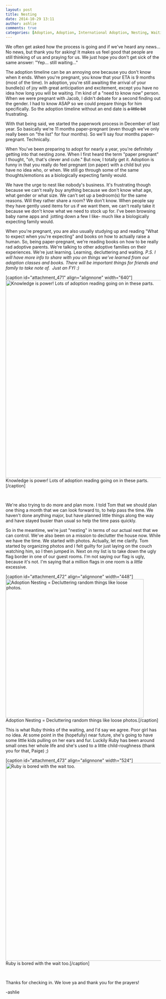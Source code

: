 ```yaml
---
layout: post
title: Nesting
date: 2014-10-29 13:11
author: ashlie
comments: true
categories: [Adoption, Adoption, International Adoption, Nesting, Waiting, Waiting]
---
```

We often get asked how the process is going and if we've heard any news... No news, but thank you for asking! It makes us feel good that people are still thinking of us and praying for us. We just hope you don't get sick of the same answer: "Yep... still waiting..."

The adoption timeline can be an annoying one because you don't know when it ends. When you're pregnant, you know that your ETA is 9 months (most of the time). In adoption, you're still awaiting the arrival of your bundle(s) of joy with great anticipation and excitement, except you have no idea how long you will be waiting. I'm kind of a "need to know now" person. When we were pregnant with Jacob, I didn't debate for a second finding out the gender. I had to know ASAP so we could prepare things for him specifically. So the adoption timeline without an end date is <del>a little bit</del> frustrating.

With that being said, we started the paperwork process in December of last year. So basically we're 11 months paper-pregnant (even though we've only really been on "the list" for four months). So we'll say four months paper-pregnant. Technically.

When You've been preparing to adopt for nearly a year, you're definitely getting into that nesting zone. When I first heard the term "paper pregnant" I thought, "oh, that's clever and cute." But now, I totally get it. Adoption is funny in that you really do feel pregnant (on paper) with a child but you have no idea who, or when. We still go through some of the same thoughts/emotions as a biologically expecting family would.

We have the urge to nest like nobody's business. It's frustrating though because we can't really buy anything because we don't know what age, what gender or what size. We can't set up a bedroom(s) for the same reasons. Will they rather share a room? We don't know. When people say they have gently used items for us if we want them, we can't really take it because we don't know what we need to stock up for. I've been browsing baby name apps and  jotting down a few I like- much like a biologically expecting family would.

When you're pregnant, you are also usually studying up and reading "What to expect when you're expecting" and books on how to actually raise a human. So, being paper-pregnant, we're reading books on how to be really rad adoptive parents. We're talking to other adoptive families on their experiences. We're just learning. Learning, decluttering and waiting. <em>P.S. I will have more info to share with you on things we've learned from our adoption classes and books. There will be important things for friends and family to take note of.  Just an FYI :) </em>

[caption id="attachment_471" align="alignnone" width="640"]<a href="http://hartgraveshaven.mkweddingstory.com/wp-content/uploads/2014/10/AdoptionBooks.jpg"><img class="size-full wp-image-471" alt="Knowledge is power! Lots of adoption reading going on in these parts." src="http://hartgraveshaven.mkweddingstory.com/wp-content/uploads/2014/10/AdoptionBooks.jpg" width="640" height="640" /></a> Knowledge is power! Lots of adoption reading going on in these parts.[/caption]

&nbsp;

We're also trying to do more and plan more. I told Tom that we should plan one thing a month that we can look forward to, to help pass the time. We haven't done anything major, but have planned little things along the way and have stayed busier than usual so help the time pass quickly.

So in the meantime, we're just "nesting" in terms of our actual nest that we can control. We've also been on a mission to declutter the house now. While we have the time. We started with photos. Actually, let me clarify. Tom started by organizing photos and I felt guilty for just laying on the couch watching him, so I then jumped in. Next on my list is to take down the ugly flag border in one of our guest rooms. I'm not saying our flag is ugly, because it's not. I'm saying that a million flags in one room is a <em>little</em> excessive.

[caption id="attachment_472" align="alignnone" width="448"]<a href="http://hartgraveshaven.mkweddingstory.com/wp-content/uploads/2014/10/IMG_2387.jpg"><img class=" wp-image-472 " alt="Adoption Nesting = Decluttering random things like loose photos. " src="http://hartgraveshaven.mkweddingstory.com/wp-content/uploads/2014/10/IMG_2387.jpg" width="448" height="448" /></a> Adoption Nesting = Decluttering random things like loose photos.[/caption]

This is what Ruby thinks of the waiting, and I'd say we agree. Poor girl has no idea. At some point in the (hopefully) near future, she's going to have some little kids pulling on her ears and fur. Luckily Ruby has been around small ones her whole life and she's used to a little child-roughness (thank you for that, Paige) ;)

[caption id="attachment_473" align="alignnone" width="524"]<a href="http://hartgraveshaven.mkweddingstory.com/wp-content/uploads/2014/10/IMG_2456.jpg"><img class="size-full wp-image-473" alt="Ruby is bored with the wait too. " src="http://hartgraveshaven.mkweddingstory.com/wp-content/uploads/2014/10/IMG_2456.jpg" width="524" height="640" /></a> Ruby is bored with the wait too.[/caption]

&nbsp;

Thanks for checking in. We love ya and thank you for the prayers!

-ashlie
